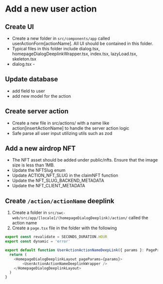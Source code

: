 # Add a new user action

## Create UI

- Create a new folder in `src/components/app` called userActionForm[actionName]. All UI should be contained in this folder.
- Typical files in this folder include dialog.tsx, homepageDialogDeeplinkWrapper.tsx, index.tsx, lazyLoad.tsx, skeleton.tsx
- dialog.tsx -

## Update database

- add field to user
- add new model for the action

## Create server action

- Create a new file in src/actions/ with a name like action[insertActionName] to handle the server action logic
- Safe parse all user input utilizing utils such as zod

## Add a new airdrop NFT

- The NFT asset should be added under public/nfts. Ensure that the image size is less than 1MB.
- Update the NFTSlug enum
- Update ACTION_NFT_SLUG in the claimNFT function
- Update the NFT_SLUG_BACKEND_METADATA
- Update the NFT_CLIENT_METADATA

## Create `/action/actionName` deeplink

1. Create a folder in `src/swc-web/src/app/[locale]/(homepageDialogDeeplink)/action/` called the action name
2. Create a `page.tsx` file in the folder with the following

```javascript
export const revalidate = SECONDS_DURATION.HOUR
export const dynamic = 'error'

export default function UserActionActionNameDeepLink({ params }: PageProps) {
  return (
    <HomepageDialogDeeplinkLayout pageParams={params}>
        <UserActionActionNameDeeplinkWrapper />
    </HomepageDialogDeeplinkLayout>
  )
}
```
